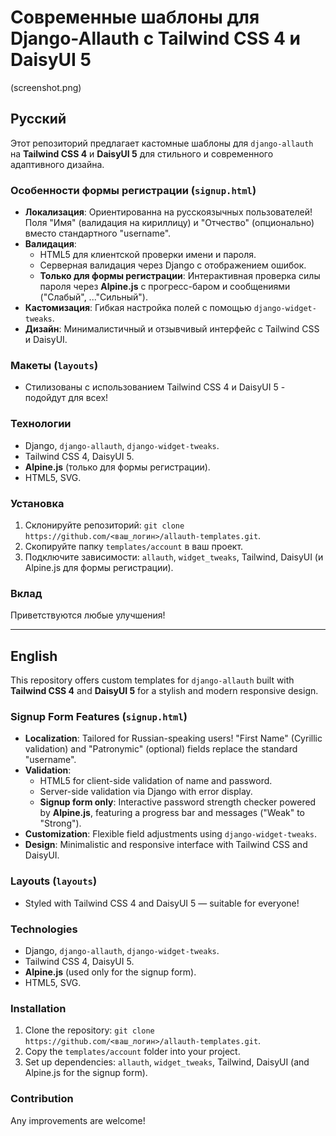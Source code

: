 # Современные шаблоны для Django-Allauth с Tailwind CSS 4 и DaisyUI 5
(screenshot.png)

## Русский

Этот репозиторий предлагает кастомные шаблоны для `django-allauth` на **Tailwind CSS 4** и **DaisyUI 5** для стильного и современного адаптивного дизайна.

### Особенности формы регистрации (`signup.html`)
- **Локализация**: Ориентированна на русскоязычных пользователей! Поля "Имя" (валидация на кириллицу) и "Отчество" (опционально) вместо стандартного "username".
- **Валидация**:
  - HTML5 для клиентской проверки имени и пароля.
  - Серверная валидация через Django с отображением ошибок.
  - **Только для формы регистрации**: Интерактивная проверка силы пароля через **Alpine.js** с прогресс-баром и сообщениями ("Слабый", ..."Сильный").
- **Кастомизация**: Гибкая настройка полей с помощью `django-widget-tweaks`.
- **Дизайн**: Минималистичный и отзывчивый интерфейс с Tailwind CSS и DaisyUI.

### Макеты (`layouts`)
- Стилизованы с использованием Tailwind CSS 4 и DaisyUI 5 - подойдут для всех!

### Технологии
- Django, `django-allauth`, `django-widget-tweaks`.
- Tailwind CSS 4, DaisyUI 5.
- **Alpine.js** (только для формы регистрации).
- HTML5, SVG.

### Установка
1. Склонируйте репозиторий: `git clone https://github.com/<ваш_логин>/allauth-templates.git`.
2. Скопируйте папку `templates/account` в ваш проект.
3. Подключите зависимости: `allauth`, `widget_tweaks`, Tailwind, DaisyUI (и Alpine.js для формы регистрации).

### Вклад
Приветствуются любые улучшения!

---

## English

This repository offers custom templates for `django-allauth` built with **Tailwind CSS 4** and **DaisyUI 5** for a stylish and modern responsive design.

### Signup Form Features (`signup.html`)
- **Localization**: Tailored for Russian-speaking users! "First Name" (Cyrillic validation) and "Patronymic" (optional) fields replace the standard "username".
- **Validation**:
  - HTML5 for client-side validation of name and password.
  - Server-side validation via Django with error display.
  - **Signup form only**: Interactive password strength checker powered by **Alpine.js**, featuring a progress bar and messages ("Weak" to "Strong").
- **Customization**: Flexible field adjustments using `django-widget-tweaks`.
- **Design**: Minimalistic and responsive interface with Tailwind CSS and DaisyUI.

### Layouts (`layouts`)
- Styled with Tailwind CSS 4 and DaisyUI 5 — suitable for everyone!

### Technologies
- Django, `django-allauth`, `django-widget-tweaks`.
- Tailwind CSS 4, DaisyUI 5.
- **Alpine.js** (used only for the signup form).
- HTML5, SVG.

### Installation
1. Clone the repository: `git clone https://github.com/<ваш_логин>/allauth-templates.git`.
2. Copy the `templates/account` folder into your project.
3. Set up dependencies: `allauth`, `widget_tweaks`, Tailwind, DaisyUI (and Alpine.js for the signup form).

### Contribution
Any improvements are welcome!
